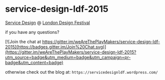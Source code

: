# service-design-ldf-2015

[Service Design](https://servicedesignldf.wordpress.com/) @ [London Design Festival](http://www.londondesignfestival.com/)

if you have any questions?

[![Join the chat at https://gitter.im/weAreThePlayMakers/service-design-ldf-2015](https://badges.gitter.im/Join%20Chat.svg)](https://gitter.im/weAreThePlayMakers/service-design-ldf-2015?utm_source=badge&utm_medium=badge&utm_campaign=pr-badge&utm_content=badge)

otherwise check out the blog at: `https://servicedesignldf.wordpress.com/`


